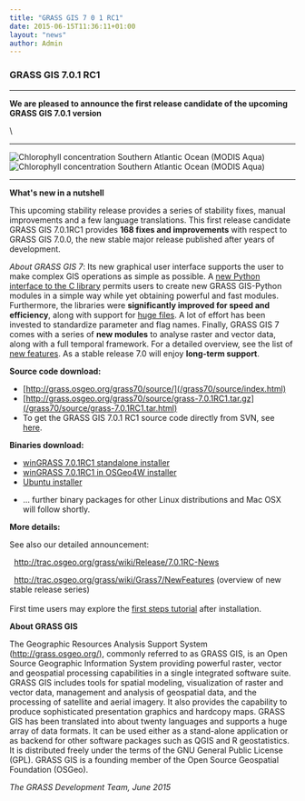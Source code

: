 ```yaml
---
title: "GRASS GIS 7 0 1 RC1"
date: 2015-06-15T11:36:11+01:00
layout: "news"
author: Admin
---
```


### GRASS GIS 7.0.1 RC1

------------------------------------------------------------------------

**We are pleased to announce the **first release candidate** of the
upcoming GRASS GIS 7.0.1 version**

\

  ----------------------------------------------------------------------------------------------------------------------------------------- -----------------------------------------------------------------------------------------------------------------------------------------------------
  ![Chlorophyll concentration Southern Atlantic Ocean (MODIS Aqua)](/images/news/grass70_temporal_chlorophyll.png)   ![Chlorophyll concentration Southern Atlantic Ocean (MODIS Aqua)](//images/news/grass70_temporal_chlorophyll_anim_medium.gif)
  ----------------------------------------------------------------------------------------------------------------------------------------- -----------------------------------------------------------------------------------------------------------------------------------------------------

**What's new in a nutshell**

This upcoming stability release provides a series of stability fixes,
manual improvements and a few language translations. This first release
candidate GRASS GIS 7.0.1RC1 provides **168 fixes and improvements**
with respect to GRASS GIS 7.0.0, the new stable major release published
after years of development.

*About GRASS GIS 7*: Its new graphical user interface supports the user
to make complex GIS operations as simple as possible. A [new Python
interface to the C
library](/grass70/manuals/libpython/index.html) permits users
to create new GRASS GIS-Python modules in a simple way while yet
obtaining powerful and fast modules. Furthermore, the libraries were
**significantly improved for speed and efficiency**, along with support
for [huge
files](http://grasswiki.osgeo.org/wiki/Category:Massive_data_analysis).
A lot of effort has been invested to standardize parameter and flag
names. Finally, GRASS GIS 7 comes with a series of **new modules** to
analyse raster and vector data, along with a full temporal framework.
For a detailed overview, see the list of [new
features](http://trac.osgeo.org/grass/wiki/Grass7/NewFeatures). As a
stable release 7.0 will enjoy **long-term support**.

**Source code download:**

-   [http://grass.osgeo.org/grass70/source/](/grass70/source/index.html)
-   [http://grass.osgeo.org/grass70/source/grass-7.0.1RC1.tar.gz](/grass70/source/grass-7.0.1RC1.tar.html)
-   To get the GRASS GIS 7.0.1 RC1 source code directly from SVN, see
    [here](http://trac.osgeo.org/grass/wiki/Release/7.0.1RC-News).

**Binaries download:**

-   [winGRASS 7.0.1RC1 standalone
    installer](/grass70/binary/mswindows/native/WinGRASS-7.0.1RC1-1-Setup.html)
-   [winGRASS 7.0.1RC1 in OSGeo4W
    installer](http://trac.osgeo.org/osgeo4w/wiki/pkg-grass)
-   [Ubuntu
    installer](https://launchpad.net/~grass/+archive/ubuntu/grass-stable)

<!-- -->

-   \... further binary packages for other Linux distributions and Mac
    OSX will follow shortly.

**More details:**

See also our detailed announcement:


  <http://trac.osgeo.org/grass/wiki/Release/7.0.1RC-News>



  <http://trac.osgeo.org/grass/wiki/Grass7/NewFeatures> (overview of new
stable release series)\
\
First time users may explore the [first steps
tutorial](/documentation/first-time-users/index.html) after
installation.


**About GRASS GIS**

The Geographic Resources Analysis Support System
([http://grass.osgeo.org/)](/index.html), commonly referred
to as GRASS GIS, is an Open Source Geographic Information System
providing powerful raster, vector and geospatial processing capabilities
in a single integrated software suite. GRASS GIS includes tools for
spatial modeling, visualization of raster and vector data, management
and analysis of geospatial data, and the processing of satellite and
aerial imagery. It also provides the capability to produce sophisticated
presentation graphics and hardcopy maps. GRASS GIS has been translated
into about twenty languages and supports a huge array of data formats.
It can be used either as a stand-alone application or as backend for
other software packages such as QGIS and R geostatistics. It is
distributed freely under the terms of the GNU General Public License
(GPL). GRASS GIS is a founding member of the Open Source Geospatial
Foundation (OSGeo).

*The GRASS Development Team, June 2015*

